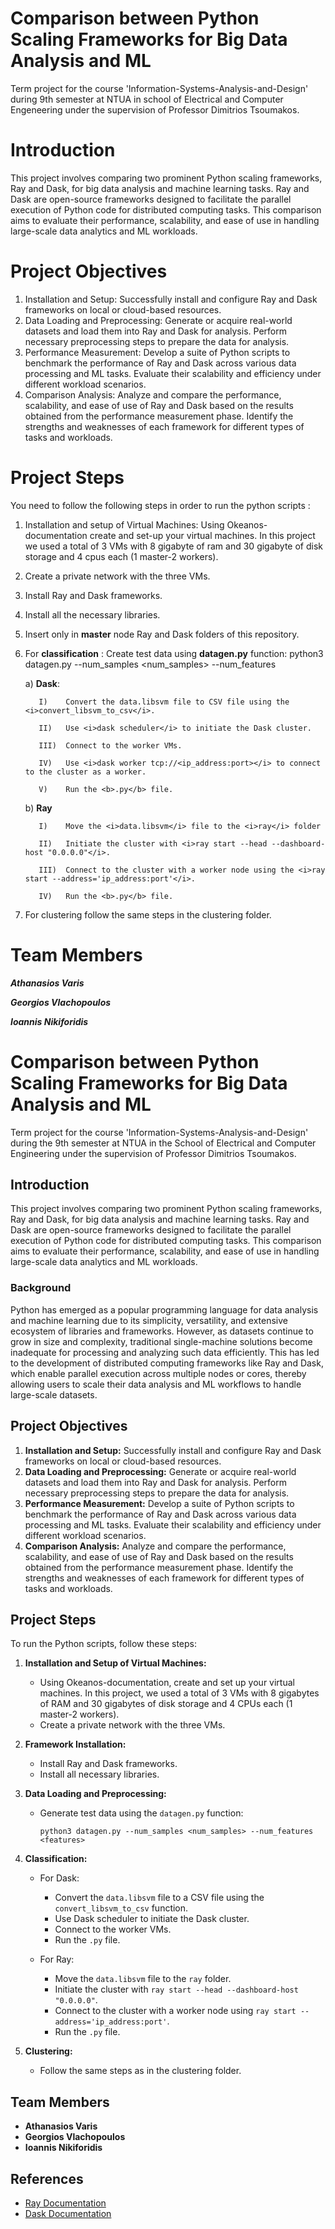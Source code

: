 # Comparison between Python Scaling Frameworks for Big Data Analysis and ML
Term project for the course 'Information-Systems-Analysis-and-Design' during 9th semester at NTUA in school of Electrical and Computer Engeneering under the supervision of Professor Dimitrios Tsoumakos.
# Introduction
This project involves comparing two prominent Python scaling frameworks, Ray and Dask, for big data analysis and machine learning tasks. Ray and Dask are open-source frameworks designed to facilitate the parallel execution of Python code for distributed computing tasks. This comparison aims to evaluate their performance, scalability, and ease of use in handling large-scale data analytics and ML workloads.

# Project Objectives
1. Installation and Setup: Successfully install and configure Ray and Dask frameworks on local or cloud-based resources.
2. Data Loading and Preprocessing: Generate or acquire real-world datasets and load them into Ray and Dask for analysis. Perform necessary preprocessing steps to prepare the data for analysis.
3. Performance Measurement: Develop a suite of Python scripts to benchmark the performance of Ray and Dask across various data processing and ML tasks. Evaluate their scalability and efficiency under different workload scenarios.
4. Comparison Analysis: Analyze and compare the performance, scalability, and ease of use of Ray and Dask based on the results obtained from the performance measurement phase. Identify the strengths and weaknesses of each framework for      different types of tasks and workloads.

# Project Steps
You need to follow the following steps in order to run the python scripts :  

1. Installation and setup of Virtual Machines: Using Okeanos-documentation create and set-up your virtual machines. In this project we used a total of 3 VMs with 8 gigabyte of ram and 30 gigabyte of disk storage and 4 cpus each (1 master-2 workers).
2. Create a private network with the three VMs.
3. Install Ray and Dask frameworks.
4. Install all the necessary libraries.
5. Insert only in <b>master</b> node Ray and Dask folders of this repository.
6. For <b> classification</b> : Create test data using <b>datagen.py</b> function: python3 datagen.py --num_samples <num_samples> --num_features <features>

    a) <b>Dask</b>:
   
          I)    Convert the data.libsvm file to CSV file using the <i>convert_libsvm_to_csv</i>.
   
          II)   Use <i>dask scheduler</i> to initiate the Dask cluster.
   
          III)  Connect to the worker VMs.
   
          IV)   Use <i>dask worker tcp://<ip_address:port></i> to connect to the cluster as a worker.
   
          V)    Run the <b>.py</b> file.
   
   b) <b>Ray</b>
   
          I)    Move the <i>data.libsvm</i> file to the <i>ray</i> folder
   
          II)   Initiate the cluster with <i>ray start --head --dashboard-host "0.0.0.0"</i>.
   
          III)  Connect to the cluster with a worker node using the <i>ray start --address='ip_address:port'</i>.
   
          IV)   Run the <b>.py</b> file.
   
8. For clustering follow the same steps in the clustering folder.


# Team Members

<b><i>Athanasios Varis

Georgios Vlachopoulos

Ioannis Nikiforidis</i></b>



# Comparison between Python Scaling Frameworks for Big Data Analysis and ML

Term project for the course 'Information-Systems-Analysis-and-Design' during the 9th semester at NTUA in the School of Electrical and Computer Engineering under the supervision of Professor Dimitrios Tsoumakos.

## Introduction

This project involves comparing two prominent Python scaling frameworks, Ray and Dask, for big data analysis and machine learning tasks. Ray and Dask are open-source frameworks designed to facilitate the parallel execution of Python code for distributed computing tasks. This comparison aims to evaluate their performance, scalability, and ease of use in handling large-scale data analytics and ML workloads.

### Background
Python has emerged as a popular programming language for data analysis and machine learning due to its simplicity, versatility, and extensive ecosystem of libraries and frameworks. However, as datasets continue to grow in size and complexity, traditional single-machine solutions become inadequate for processing and analyzing such data efficiently. This has led to the development of distributed computing frameworks like Ray and Dask, which enable parallel execution across multiple nodes or cores, thereby allowing users to scale their data analysis and ML workflows to handle large-scale datasets.

## Project Objectives

1. **Installation and Setup:** Successfully install and configure Ray and Dask frameworks on local or cloud-based resources.
2. **Data Loading and Preprocessing:** Generate or acquire real-world datasets and load them into Ray and Dask for analysis. Perform necessary preprocessing steps to prepare the data for analysis.
3. **Performance Measurement:** Develop a suite of Python scripts to benchmark the performance of Ray and Dask across various data processing and ML tasks. Evaluate their scalability and efficiency under different workload scenarios.
4. **Comparison Analysis:** Analyze and compare the performance, scalability, and ease of use of Ray and Dask based on the results obtained from the performance measurement phase. Identify the strengths and weaknesses of each framework for different types of tasks and workloads.

## Project Steps

To run the Python scripts, follow these steps:

1. **Installation and Setup of Virtual Machines:**
   - Using Okeanos-documentation, create and set up your virtual machines. In this project, we used a total of 3 VMs with 8 gigabytes of RAM and 30 gigabytes of disk storage and 4 CPUs each (1 master-2 workers).
   - Create a private network with the three VMs.

2. **Framework Installation:**
   - Install Ray and Dask frameworks.
   - Install all necessary libraries.

3. **Data Loading and Preprocessing:**
   - Generate test data using the `datagen.py` function:
     ```
     python3 datagen.py --num_samples <num_samples> --num_features <features>
     ```

4. **Classification:**
   - For Dask:
     - Convert the `data.libsvm` file to a CSV file using the `convert_libsvm_to_csv` function.
     - Use Dask scheduler to initiate the Dask cluster.
     - Connect to the worker VMs.
     - Run the `.py` file.

   - For Ray:
     - Move the `data.libsvm` file to the `ray` folder.
     - Initiate the cluster with `ray start --head --dashboard-host "0.0.0.0"`.
     - Connect to the cluster with a worker node using `ray start --address='ip_address:port'`.
     - Run the `.py` file.

5. **Clustering:**
   - Follow the same steps as in the clustering folder.

## Team Members

- **Athanasios Varis**
- **Georgios Vlachopoulos**
- **Ioannis Nikiforidis**

## References

- [Ray Documentation](https://docs.ray.io/)
- [Dask Documentation](https://docs.dask.org/)
